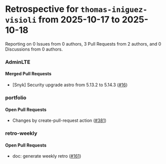 # Retrospective for `thomas-iniguez-visioli` from 2025-10-17 to 2025-10-18

Reporting on 0 Issues from 0 authors, 3 Pull Requests from 2 authors, and 0 Discussions from 0 authors.


### AdminLTE

#### Merged Pull Requests

- [Snyk] Security upgrade astro from 5.13.2 to 5.14.3 ([#16](https://github.com/thomas-iniguez-visioli/AdminLTE/pull/16))

### portfolio

#### Open Pull Requests

- Changes by create-pull-request action ([#381](https://github.com/thomas-iniguez-visioli/portfolio/pull/381))

### retro-weekly

#### Open Pull Requests

- doc: generate weekly retro ([#161](https://github.com/thomas-iniguez-visioli/retro-weekly/pull/161))